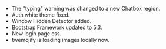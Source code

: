 - The "typing" warning was changed to a new Chatbox region.
- Auth white theme fixed.
- Window Hidden Detector added.
- Bootstrap Framework updated to 5.3.
- New login page css.
- twemojify is loading images locally now.
